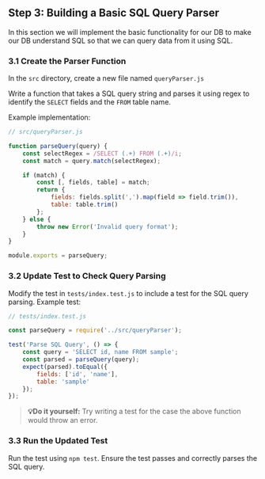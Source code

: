 ## Step 3: Building a Basic SQL Query Parser

In this section we will implement the basic functionality for our DB to make our DB understand SQL so that we can query data from it using SQL.

### 3.1 Create the Parser Function
In the `src` directory, create a new file named `queryParser.js`

Write a function that takes a SQL query string and parses it using regex to identify the `SELECT` fields and the `FROM` table name.

Example implementation:
```javascript
// src/queryParser.js

function parseQuery(query) {
    const selectRegex = /SELECT (.+) FROM (.+)/i;
    const match = query.match(selectRegex);

    if (match) {
        const [, fields, table] = match;
        return {
            fields: fields.split(',').map(field => field.trim()),
            table: table.trim()
        };
    } else {
        throw new Error('Invalid query format');
    }
}

module.exports = parseQuery;
```

### 3.2 Update Test to Check Query Parsing
Modify the test in `tests/index.test.js` to include a test for the SQL query parsing.
Example test:

```javascript
// tests/index.test.js

const parseQuery = require('../src/queryParser');

test('Parse SQL Query', () => {
    const query = 'SELECT id, name FROM sample';
    const parsed = parseQuery(query);
    expect(parsed).toEqual({
        fields: ['id', 'name'],
        table: 'sample'
    });
});
```
> **💡Do it yourself:** Try writing a test for the case the above function would throw an error.


### 3.3 Run the Updated Test
Run the test using `npm test`. Ensure the test passes and correctly parses the SQL query.

